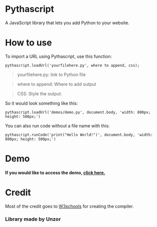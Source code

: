 # Pythascript
A JavaScript library that lets you add Python to your website.



# How to use
To import a URL using Pythascript, use this function:
```
pythascript.loadUrl('yourfilehere.py', where to append, css);
```
> yourfilehere.py: link to Python file


> where to append: Where to add output


> CSS: Style the output. 

So it would look something like this:
```
pythascript.loadUrl('demos/demo.py', document.body, 'width: 800px; height: 500px;')
```


You can also run code without a file name with this:
```
pythascript.runCode('print("Hello World!")', document.body, 'width: 800px; height: 500px;')
```

# Demo
#### If you would like to access the demo, [click here.](https://unzor.github.io/Pythascript)

# Credit
Most of the credit goes to [W3schools](https://w3schools.com) for creating the compiler.

### Library made by Unzor
